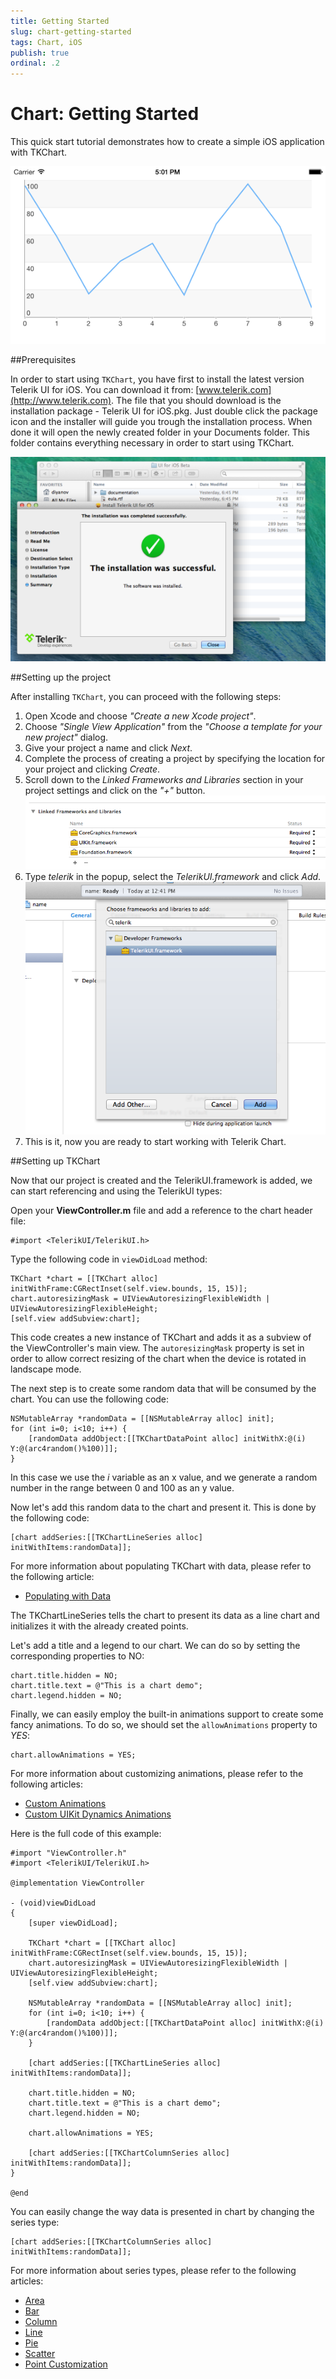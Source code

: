 ```yaml
---
title: Getting Started
slug: chart-getting-started
tags: Chart, iOS
publish: true
ordinal: .2
---
```


# Chart: Getting Started

This quick start tutorial demonstrates how to create a simple iOS application with TKChart. 

<img src="../images/chart-overview002.png"/>

##Prerequisites

In order to start using <code>TKChart</code>, you have first to install the latest version Telerik UI for iOS. You can download it from: [www.telerik.com](http://www.telerik.com). The file that you should download is the installation package - Telerik UI for iOS.pkg. Just double click the package icon and the installer will guide you trough the installation process. When done it will open the newly created folder in your Documents folder. This folder contains everything necessary in order to start using TKChart.

<img src="../images/chart-overview003.png"/>

##Setting up the project

After installing <code>TKChart</code>, you can proceed with the following steps:

<ol>
    <li>Open Xcode and choose <i>"Create a new Xcode project"</i>.</li>
    <li>Choose <i>"Single View Application"</i> from the <i>"Choose a template for your new project"</i> dialog.</li>
    <li>Give your project a name and click <i>Next</i>.</li>
    <li>Complete the process of creating a project by specifying the location for your project and clicking <i>Create</i>.</li>
    <li>Scroll down to the <i>Linked Frameworks and Libraries</i> section in your project settings and click on the <i>"+"</i> button. <br/>
    <img src="../images/chart-overview004.png"/></li>
    <li>Type <i>telerik</i> in the popup, select the <i>TelerikUI.framework</i> and click <i>Add</i>. <br/>
    <img src="../images/chart-overview005.png"/></li>
    <li>This is it, now you are ready to start working with Telerik Chart.</li>
</ol>

##Setting up TKChart

Now that our project is created and the TelerikUI.framework is added, we can start referencing and using the TelerikUI types:

Open your **ViewController.m** file and add a reference to the chart header file:

    #import <TelerikUI/TelerikUI.h>


Type the following code in <code>viewDidLoad</code> method:

	TKChart *chart = [[TKChart alloc] initWithFrame:CGRectInset(self.view.bounds, 15, 15)];
    chart.autoresizingMask = UIViewAutoresizingFlexibleWidth | UIViewAutoresizingFlexibleHeight;
    [self.view addSubview:chart];

This code creates a new instance of TKChart and adds it as a subview of the ViewController's main view. The <code>autoresizingMask</code> property is set in order to allow correct resizing of the chart when the device is rotated in landscape mode. 

The next step is to create some random data that will be consumed by the chart. You can use the following code:

    NSMutableArray *randomData = [[NSMutableArray alloc] init];
    for (int i=0; i<10; i++) {
        [randomData addObject:[[TKChartDataPoint alloc] initWithX:@(i) Y:@(arc4random()%100)]];
    }

In this case we use the *i* variable as an x value, and we generate a random number in the range between 0 and 100 as an y value.

Now let's add this random data to the chart and present it. This is done by the following code:

    [chart addSeries:[[TKChartLineSeries alloc] initWithItems:randomData]];

For more information about populating TKChart with data, please refer to the following article:

- [Populating with Data](populating-with-data)

The TKChartLineSeries tells the chart to present its data as a line chart and initializes it with the already created points. 

Let's add a title and a legend to our chart. We can do so by setting the corresponding properties to NO:

    chart.title.hidden = NO;
    chart.title.text = @"This is a chart demo";
    chart.legend.hidden = NO;

Finally, we can easily employ the built-in animations support to create some fancy animations. To do so, we should set the <code>allowAnimations</code> property to *YES*:

    chart.allowAnimations = YES;

For more information about customizing animations, please refer to the following articles:

- [Custom Animations](animations/custom)
- [Custom UIKit Dynamics Animations](animations/custom-uikit-dynamics)

Here is the full code of this example:

	#import "ViewController.h"
	#import <TelerikUI/TelerikUI.h>

	@implementation ViewController

    - (void)viewDidLoad
    {
        [super viewDidLoad];
    
        TKChart *chart = [[TKChart alloc] initWithFrame:CGRectInset(self.view.bounds, 15, 15)];
        chart.autoresizingMask = UIViewAutoresizingFlexibleWidth | UIViewAutoresizingFlexibleHeight;
        [self.view addSubview:chart];
    
        NSMutableArray *randomData = [[NSMutableArray alloc] init];
        for (int i=0; i<10; i++) {
            [randomData addObject:[[TKChartDataPoint alloc] initWithX:@(i) Y:@(arc4random()%100)]];
        }
    
        [chart addSeries:[[TKChartLineSeries alloc] initWithItems:randomData]];
    
        chart.title.hidden = NO;
        chart.title.text = @"This is a chart demo";
        chart.legend.hidden = NO;
    
        chart.allowAnimations = YES;
    
        [chart addSeries:[[TKChartColumnSeries alloc] initWithItems:randomData]];
    }

	@end
	
You can easily change the way data is presented in chart by changing the series type:

	[chart addSeries:[[TKChartColumnSeries alloc] initWithItems:randomData]];

	
For more information about series types, please refer to the following articles:

- [Area](series/area)
- [Bar](series/bar)
- [Column](series/column)
- [Line](series/line)
- [Pie](series/pie)
- [Scatter](series/scatter)
- [Point Customization](series/point-customization)